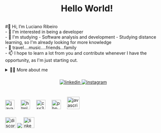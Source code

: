  

<!--título-->
<div id="user-content-toc">
  <ul align="center">
    <summary><h1 style="display: inline-block">Hello World!</h1></summary>
</div>

<!-- Presentation -->
<p>
   #👋 Hi, I’m Luciano Ribeiro<br/>
- 👀 I'm interested in being a developer<br/>
- 🌱 I'm studying - Software analysis and development - Studying distance learning, so I'm already looking for more knowledge<br/>
- 💞️ travel....music....friends...family<br/>
- 📫 I hope to learn a lot from you and contribute whenever I have the opportunity, as I'm just starting out. <br/>
<details>
  <summary>👨‍💻 More about me</summary>

  - 🌱 I’m currently studying at Estácio College - ADS - Systems Analysis and Development and student at DIO - Digital innovation one.<br/>

  - 🔭 I am looking for my first job opportunity. My dream is to one day work with Java.<br/>
  
</details>

</p>

###

<div align="center">
 <a href="https://www.linkedin.com/in/luciano-ribeiro-559a05307">
    <img src="https://img.shields.io/badge/LinkedIn-0077B5?style=for-the-badge&logo=linkedin&logoColor=white" alt="linkedin">
  </a>
  <a href="https://www.instagram.com/luciano.ribeiro80/">
    <img src="https://img.shields.io/badge/Instagram-E4405F?style=for-the-badge&logo=instagram&logoColor=white" alt="instagram">
  </a>
</div>

#

<div align="left">
  <img src="https://cdn.jsdelivr.net/gh/devicons/devicon/icons/java/java-original.svg" height="30" alt="java logo"  />
  <img width="12" />
  <img src="https://cdn.jsdelivr.net/gh/devicons/devicon/icons/html5/html5-original.svg" height="30" alt="html5 logo"  />
  <img width="12" />
  <img src="https://cdn.jsdelivr.net/gh/devicons/devicon/icons/css3/css3-original.svg" height="30" alt="css3 logo"  />
  <img width="12" />
  <img src="https://cdn.jsdelivr.net/gh/devicons/devicon/icons/php/php-original.svg" height="30" alt="php logo"  />
  <img width="12" />
  <img src="https://cdn.jsdelivr.net/gh/devicons/devicon/icons/javascript/javascript-original.svg" height="40" alt="javascript logo"  />
  <img width="12" />


###

<div align="left">
<!--Links-->
  <img src="https://img.shields.io/static/v1?message=Discord&logo=discord&label=&color=7289DA&logoColor=white&labelColor=&style=for-the-badge" height="35" alt="discord logo"  />
  <img src=(https://img.shields.io/badge/LinkedIn-0077B5?style=for-the-badge&logo=linkedin&logoColor=white)],(https://www.linkedin.com/in/luciano-ribeiro-559a05307/)  />
  <img src="https://img.shields.io/static/v1?message=LinkedIn&logo=linkedin&label=&color=0077B5&logoColor=white&labelColor=&style=for-the-badge" height="35" alt="linkedin logo"  />
</div>



